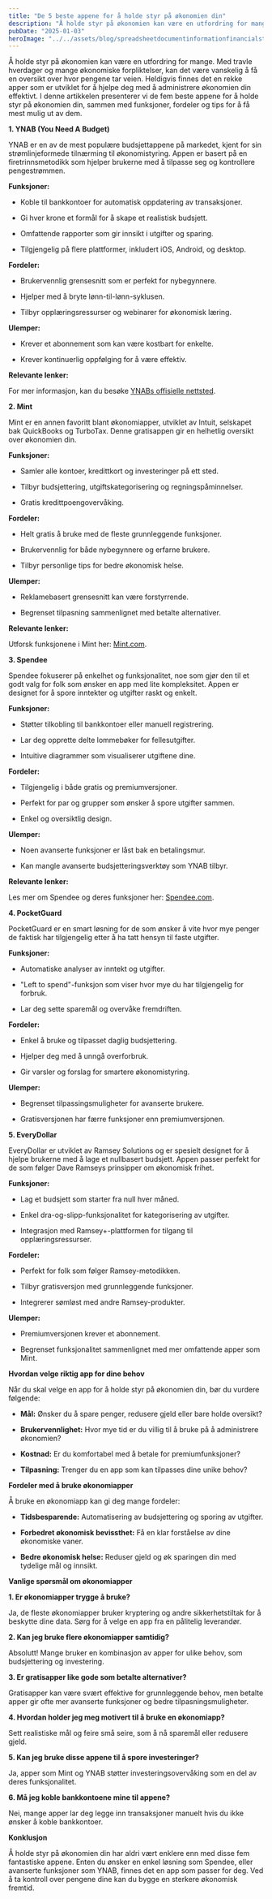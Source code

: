 ```yaml
---
title: "De 5 beste appene for å holde styr på økonomien din"
description: "Å holde styr på økonomien kan være en utfordring for mange. Med travle hverdager og mange økonomiske forpliktelser, kan det være vanskelig å få en oversikt over hvor pengene tar veien. Heldigvis finnes det en rekke apper som er utviklet for å hjelpe deg med å administrere økonomien din effektivt. I denne artikkelen presenterer vi &#8230; Read more"
pubDate: "2025-01-03"
heroImage: "../../assets/blog/spreadsheetdocumentinformationfinancialstartupconc.jpg"
---
```


Å holde styr på økonomien kan være en utfordring for mange. Med travle hverdager og mange økonomiske forpliktelser, kan det være vanskelig å få en oversikt over hvor pengene tar veien. Heldigvis finnes det en rekke apper som er utviklet for å hjelpe deg med å administrere økonomien din effektivt. I denne artikkelen presenterer vi de fem beste appene for å holde styr på økonomien din, sammen med funksjoner, fordeler og tips for å få mest mulig ut av dem.

**1. YNAB (You Need A Budget)**

YNAB er en av de mest populære budsjettappene på markedet, kjent for sin strømlinjeformede tilnærming til økonomistyring. Appen er basert på en firetrinnsmetodikk som hjelper brukerne med å tilpasse seg og kontrollere pengestrømmen.

**Funksjoner:**

- Koble til bankkontoer for automatisk oppdatering av transaksjoner.

- Gi hver krone et formål for å skape et realistisk budsjett.

- Omfattende rapporter som gir innsikt i utgifter og sparing.

- Tilgjengelig på flere plattformer, inkludert iOS, Android, og desktop.

**Fordeler:**

- Brukervennlig grensesnitt som er perfekt for nybegynnere.

- Hjelper med å bryte lønn-til-lønn-syklusen.

- Tilbyr opplæringsressurser og webinarer for økonomisk læring.

**Ulemper:**

- Krever et abonnement som kan være kostbart for enkelte.

- Krever kontinuerlig oppfølging for å være effektiv.

**Relevante lenker:**

For mer informasjon, kan du besøke [YNABs offisielle nettsted](https://www.youneedabudget.com/).

**2. Mint**

Mint er en annen favoritt blant økonomiapper, utviklet av Intuit, selskapet bak QuickBooks og TurboTax. Denne gratisappen gir en helhetlig oversikt over økonomien din.

**Funksjoner:**

- Samler alle kontoer, kredittkort og investeringer på ett sted.

- Tilbyr budsjettering, utgiftskategorisering og regningspåminnelser.

- Gratis kredittpoengovervåking.

**Fordeler:**

- Helt gratis å bruke med de fleste grunnleggende funksjoner.

- Brukervennlig for både nybegynnere og erfarne brukere.

- Tilbyr personlige tips for bedre økonomisk helse.

**Ulemper:**

- Reklamebasert grensesnitt kan være forstyrrende.

- Begrenset tilpasning sammenlignet med betalte alternativer.

**Relevante lenker:**

Utforsk funksjonene i Mint her: [Mint.com](https://www.mint.com/).

**3. Spendee**

Spendee fokuserer på enkelhet og funksjonalitet, noe som gjør den til et godt valg for folk som ønsker en app med lite kompleksitet. Appen er designet for å spore inntekter og utgifter raskt og enkelt.

**Funksjoner:**

- Støtter tilkobling til bankkontoer eller manuell registrering.

- Lar deg opprette delte lommebøker for fellesutgifter.

- Intuitive diagrammer som visualiserer utgiftene dine.

**Fordeler:**

- Tilgjengelig i både gratis og premiumversjoner.

- Perfekt for par og grupper som ønsker å spore utgifter sammen.

- Enkel og oversiktlig design.

**Ulemper:**

- Noen avanserte funksjoner er låst bak en betalingsmur.

- Kan mangle avanserte budsjetteringsverktøy som YNAB tilbyr.

**Relevante lenker:**

Les mer om Spendee og deres funksjoner her: [Spendee.com](https://www.spendee.com/).

**4. PocketGuard**

PocketGuard er en smart løsning for de som ønsker å vite hvor mye penger de faktisk har tilgjengelig etter å ha tatt hensyn til faste utgifter.

**Funksjoner:**

- Automatiske analyser av inntekt og utgifter.

- "Left to spend"-funksjon som viser hvor mye du har tilgjengelig for forbruk.

- Lar deg sette sparemål og overvåke fremdriften.

**Fordeler:**

- Enkel å bruke og tilpasset daglig budsjettering.

- Hjelper deg med å unngå overforbruk.

- Gir varsler og forslag for smartere økonomistyring.

**Ulemper:**

- Begrenset tilpassingsmuligheter for avanserte brukere.

- Gratisversjonen har færre funksjoner enn premiumversjonen.

**5. EveryDollar**

EveryDollar er utviklet av Ramsey Solutions og er spesielt designet for å hjelpe brukerne med å lage et nullbasert budsjett. Appen passer perfekt for de som følger Dave Ramseys prinsipper om økonomisk frihet.

**Funksjoner:**

- Lag et budsjett som starter fra null hver måned.

- Enkel dra-og-slipp-funksjonalitet for kategorisering av utgifter.

- Integrasjon med Ramsey+-plattformen for tilgang til opplæringsressurser.

**Fordeler:**

- Perfekt for folk som følger Ramsey-metodikken.

- Tilbyr gratisversjon med grunnleggende funksjoner.

- Integrerer sømløst med andre Ramsey-produkter.

**Ulemper:**

- Premiumversjonen krever et abonnement.

- Begrenset funksjonalitet sammenlignet med mer omfattende apper som Mint.

**Hvordan velge riktig app for dine behov**

Når du skal velge en app for å holde styr på økonomien din, bør du vurdere følgende:

- **Mål:** Ønsker du å spare penger, redusere gjeld eller bare holde oversikt?

- **Brukervennlighet:** Hvor mye tid er du villig til å bruke på å administrere økonomien?

- **Kostnad:** Er du komfortabel med å betale for premiumfunksjoner?

- **Tilpasning:** Trenger du en app som kan tilpasses dine unike behov?

**Fordeler med å bruke økonomiapper**

Å bruke en økonomiapp kan gi deg mange fordeler:

- **Tidsbesparende:** Automatisering av budsjettering og sporing av utgifter.

- **Forbedret økonomisk bevissthet:** Få en klar forståelse av dine økonomiske vaner.

- **Bedre økonomisk helse:** Reduser gjeld og øk sparingen din med tydelige mål og innsikt.

**Vanlige spørsmål om økonomiapper**

**1. Er økonomiapper trygge å bruke?**

Ja, de fleste økonomiapper bruker kryptering og andre sikkerhetstiltak for å beskytte dine data. Sørg for å velge en app fra en pålitelig leverandør.

**2. Kan jeg bruke flere økonomiapper samtidig?**

Absolutt! Mange bruker en kombinasjon av apper for ulike behov, som budsjettering og investering.

**3. Er gratisapper like gode som betalte alternativer?**

Gratisapper kan være svært effektive for grunnleggende behov, men betalte apper gir ofte mer avanserte funksjoner og bedre tilpasningsmuligheter.

**4. Hvordan holder jeg meg motivert til å bruke en økonomiapp?**

Sett realistiske mål og feire små seire, som å nå sparemål eller redusere gjeld.

**5. Kan jeg bruke disse appene til å spore investeringer?**

Ja, apper som Mint og YNAB støtter investeringsovervåking som en del av deres funksjonalitet.

**6. Må jeg koble bankkontoene mine til appene?**

Nei, mange apper lar deg legge inn transaksjoner manuelt hvis du ikke ønsker å koble bankkontoer.

**Konklusjon**

Å holde styr på økonomien din har aldri vært enklere enn med disse fem fantastiske appene. Enten du ønsker en enkel løsning som Spendee, eller avanserte funksjoner som YNAB, finnes det en app som passer for deg. Ved å ta kontroll over pengene dine kan du bygge en sterkere økonomisk fremtid.